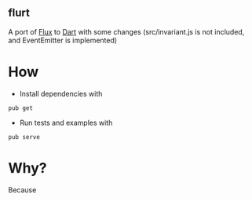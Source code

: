 flurt
-----

A port of [Flux](https://github.com/facebook/flux) to [Dart](http://dartlang.org)
with some changes (src/invariant.js is not included, and EventEmitter is implemented)

# How

+ Install dependencies with

`pub get`

+ Run tests and examples with

`pub serve`

# Why?

Because




